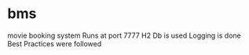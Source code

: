 # bms
movie booking system
Runs at port 7777
H2 Db is used 
Logging is done
Best Practices were followed
